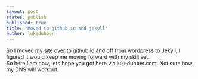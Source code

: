 ```yaml
--- 
layout: post
status: publish
published: true
title: "Moved to github.io and jekyll"
author: lukedubber
---
```

So I moved my site over to github.io and off from wordpress to Jekyll, I figured it would keep me moving forward with my skill set.
<br />
So here I am now, lets hope you got here via lukedubber.com. Not sure how my DNS will workout.
